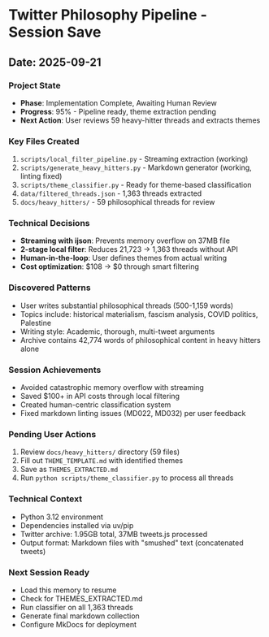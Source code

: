 # Twitter Philosophy Pipeline - Session Save
## Date: 2025-09-21

### Project State
- **Phase**: Implementation Complete, Awaiting Human Review
- **Progress**: 95% - Pipeline ready, theme extraction pending
- **Next Action**: User reviews 59 heavy-hitter threads and extracts themes

### Key Files Created
1. `scripts/local_filter_pipeline.py` - Streaming extraction (working)
2. `scripts/generate_heavy_hitters.py` - Markdown generator (working, linting fixed)
3. `scripts/theme_classifier.py` - Ready for theme-based classification
4. `data/filtered_threads.json` - 1,363 threads extracted
5. `docs/heavy_hitters/` - 59 philosophical threads for review

### Technical Decisions
- **Streaming with ijson**: Prevents memory overflow on 37MB file
- **2-stage local filter**: Reduces 21,723 → 1,363 threads without API
- **Human-in-the-loop**: User defines themes from actual writing
- **Cost optimization**: $108 → $0 through smart filtering

### Discovered Patterns
- User writes substantial philosophical threads (500-1,159 words)
- Topics include: historical materialism, fascism analysis, COVID politics, Palestine
- Writing style: Academic, thorough, multi-tweet arguments
- Archive contains 42,774 words of philosophical content in heavy hitters alone

### Session Achievements
- Avoided catastrophic memory overflow with streaming
- Saved $100+ in API costs through local filtering
- Created human-centric classification system
- Fixed markdown linting issues (MD022, MD032) per user feedback

### Pending User Actions
1. Review `docs/heavy_hitters/` directory (59 files)
2. Fill out `THEME_TEMPLATE.md` with identified themes
3. Save as `THEMES_EXTRACTED.md`
4. Run `python scripts/theme_classifier.py` to process all threads

### Technical Context
- Python 3.12 environment
- Dependencies installed via uv/pip
- Twitter archive: 1.95GB total, 37MB tweets.js processed
- Output format: Markdown files with "smushed" text (concatenated tweets)

### Next Session Ready
- Load this memory to resume
- Check for THEMES_EXTRACTED.md
- Run classifier on all 1,363 threads
- Generate final markdown collection
- Configure MkDocs for deployment